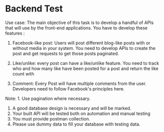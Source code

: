 # Backend Test

Use case:  The main objective of this task is to develop a  handful of APIs that will use by the front-end applications. You have to develop these features :

1. Facebook-like post: Users will post different blog-like posts with or without media in your system. You need to develop APIs to create the post and get requests to get those posts paginated.

1. Like/unlike:  every post can have a like/unlike feature. You need to track who and  how many like have been posted for a post and  return the  like  count with
2. Comment: Every Post will have multiple comments from the user. Developers need to follow Facebook's principles here.

Note:  1. Use pagination where necessary.

1. A good database design is necessary and will be marked.
2. Your built API will be tested  both on automation and manual testing
3. You must provide postman collection.
4. Please use dummy data to fill your database with testing data.